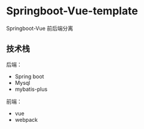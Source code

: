 # Springboot-Vue-template
Springboot-Vue 前后端分离


## 技术栈

后端：

- Spring boot
- Mysql
- mybatis-plus

前端：

- vue
- webpack